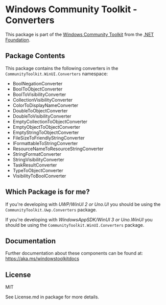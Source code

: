 
# Windows Community Toolkit - Converters

This package is part of the [Windows Community Toolkit](https://aka.ms/toolkit/windows) from the [.NET Foundation](https://dotnetfoundation.org).

## Package Contents

This package contains the following converters in the `CommunityToolkit.WinUI.Converters` namespace:

- BoolNegationConverter
- BoolToObjectConverter
- BoolToVisibilityConverter
- CollectionVisibilityConverter
- ColorToDisplayNameConverter
- DoubleToObjectConverter
- DoubleToVisibilityConverter
- EmptyCollectionToObjectConverter
- EmptyObjectToObjectConverter
- EmptyStringToObjectConverter
- FileSizeToFriendlyStringConverter
- IFormattableToStringConverter
- ResourceNameToResourceStringConverter
- StringFormatConverter
- StringVisibilityConverter
- TaskResultConverter
- TypeToObjectConverter
- VisibilityToBoolConverter

## Which Package is for me?

If you're developing with _UWP/WinUI 2 or Uno.UI_ you should be using the `CommunityToolkit.Uwp.Converters` package.

If you're developing with _WindowsAppSDK/WinUI 3 or Uno.WinUI_ you should be using the `CommunityToolkit.WinUI.Converters` package.

## Documentation

Further documentation about these components can be found at: https://aka.ms/windowstoolkitdocs

## License

MIT

See License.md in package for more details.
